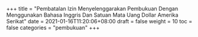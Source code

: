 +++
title = "Pembatalan Izin Menyelenggarakan Pembukuan Dengan Menggunakan Bahasa Inggris Dan Satuan Mata Uang Dollar Amerika Serikat"
date = 2021-01-16T11:20:06+08:00
draft = false
weight = 10
toc = false
categories = "pembukuan"
+++